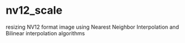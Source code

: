nv12_scale
==========

resizing NV12 format image using Nearest Neighbor Interpolation and Bilinear interpolation algorithms
